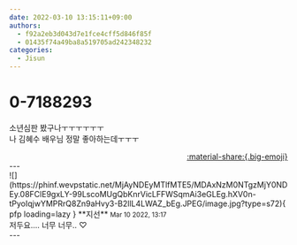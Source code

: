 ```yaml
---
date: 2022-03-10 13:15:11+09:00
authors:
  - f92a2eb3d043d7e1fce4cff5d846f85f
  - 01435f74a49ba8a519705ad242348232
categories:
  - Jisun
---
```


# 0-7188293

<div class="post-container" markdown="1">
<div class="content-container md-sidebar__scrollwrap" markdown="1">

소년심판 봤구나ㅜㅜㅜㅜㅜㅜ<br>나 김혜수 배우님 정말 좋아하는데ㅜㅜㅜ

</div>
</div>

<div style="text-align: right;" markdown="1">
<a href="https://weverse.io/fromis9/fanpost/0-7188293" style="text-align: right;">:material-share:{.big-emoji}</a>
</div>
---

<div class="comments-container md-sidebar__scrollwrap" markdown="1">
<div class="comment" markdown="1">
<div class='id-container' markdown="1">
![](https://phinf.wevpstatic.net/MjAyNDEyMTlfMTE5/MDAxNzM0NTgzMjY0NDEy.08FClE9gxLY-99LscoMUgQbKnrVicLFFWSqmAi3eGLEg.hXV0n-tPyoIqjwYMPRrQ8Zn9aHvy3-B2llL4LWAZ_bEg.JPEG/image.jpg?type=s72){ pfp loading=lazy }
**<span class="artist">지선</span>** <small>Mar 10 2022, 13:17</small><br>
</div>
<div class='comment-body' markdown="1">
저두요.... 너무 너무.. ♡ 
</div>
</div>
</div>
---
